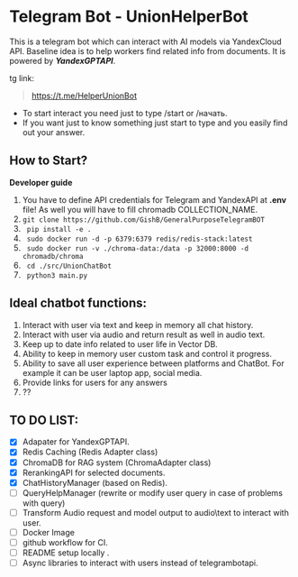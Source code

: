 # Telegram Bot - UnionHelperBot

 This is a telegram bot which can interact with AI models via YandexCloud API.
 Baseline idea is to help workers find related info from documents. It is powered by ***YandexGPTAPI***.

tg link:
> https://t.me/HelperUnionBot
 
 - To start interact you need just to type /start or /начать.
 - If you want just to know something just start to type and you easily find out your answer.

 ## How to Start?

**Developer guide**
   1. You have to define API credentials for Telegram and YandexAPI at **.env** file! As well you will have to fill chromadb COLLECTION_NAME.
   2. `` git clone https://github.com/GishB/GeneralPurposeTelegramBOT ``
   3. `` pip install -e .``
   4. `` sudo docker run -d -p 6379:6379 redis/redis-stack:latest``
   5. `` sudo docker run -v ./chroma-data:/data -p 32000:8000 -d chromadb/chroma`` 
   6. `` cd ./src/UnionChatBot``
   7. `` python3 main.py``

 ## Ideal chatbot functions:
 
  1. Interact with user via text and keep in memory all chat history.
  2. Interact with user via audio and return result as well in audio text.
  3. Keep up to date info related to user life in Vector DB.
  4. Ability to keep in memory user custom task and control it progress.
  5. Ability to save all user experience between platforms and ChatBot. For example it can be user laptop app, social media.
  6. Provide links for users for any answers
  7. ??

## **TO DO LIST:**
 - [x] Adapater for YandexGPTAPI.
 - [x] Redis Caching (Redis Adapter class)
 - [x] ChromaDB for RAG system (ChromaAdapter class)
 - [x] RerankingAPI for selected documents.
 - [x] ChatHistoryManager (based on Redis).
 - [ ] QueryHelpManager (rewrite or modify user query in case of problems with query)
 - [ ] Transform Audio request and model output to audio\text to interact with user.
 - [ ] Docker Image
 - [ ] github workflow for CI.
 - [ ] README setup locally .
 - [ ] Async libraries to interact with users instead of telegrambotapi.
